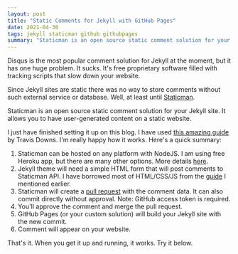 ```yaml
---
layout: post
title: "Static Comments for Jekyll with GitHub Pages"
date: 2021-04-30
tags: jekyll staticman github githubpages
summary: "Staticman is an open source static comment solution for your Jekyll site"
---
```


Disqus is the most popular comment solution for Jekyll at the moment, but it has one huge problem. It sucks. It's free proprietary software filled with tracking scripts that slow down your website.

Since Jekyll sites are static there was no way to store comments without such external service or database. Well, at least until [Staticman](https://staticman.net/).

Staticman is an open source static comment solution for your Jekyll site. It allows you to have user-generated content on a static website.

I just have finished setting it up on this blog. I have used [this amazing guide](https://travisdowns.github.io/blog/2020/02/05/now-with-comments.html) by Travis Downs. I'm really happy how it works.
Here's a quick summary:

1. Staticman can be hosted on any platform with NodeJS. I am using free Heroku app, but there are many other options. More details [here](https://staticman.net/docs/index.html).
2. Jekyll theme will need a simple HTML form that will post comments to Staticman API. I have borrowed most of HTML/CSS/JS from the [guide](https://travisdowns.github.io/blog/2020/02/05/now-with-comments.html) I mentioned earlier.
3. Staticman will create a [pull request](https://github.com/enarmontas/interface.lt/pull/9) with the comment data. It can also commit directly without approval. Note: GitHub access token is required.
4. You'll approve the comment and merge the pull request.
5. GitHub Pages (or your custom solution) will build your Jekyll site with the new commit.
6. Comment will appear on your website.

That's it. When you get it up and running, it works. Try it below.
